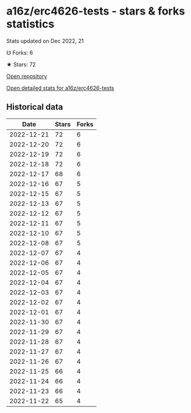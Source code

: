 # a16z/erc4626-tests - stars & forks statistics

Stats updated on Dec 2022, 21

☋ Forks: 6

★ Stars: 72

[Open repository](https://github.com/a16z/erc4626-tests)

[Open detailed stats for a16z/erc4626-tests](https://reviewgithub.com/rep/a16z/erc4626-tests)

## Historical data
| Date | Stars | Forks |
|------|-------|-------|
| 2022-12-21 | 72 | 6 | 
| 2022-12-20 | 72 | 6 | 
| 2022-12-19 | 72 | 6 | 
| 2022-12-18 | 72 | 6 | 
| 2022-12-17 | 68 | 6 | 
| 2022-12-16 | 67 | 5 | 
| 2022-12-15 | 67 | 5 | 
| 2022-12-13 | 67 | 5 | 
| 2022-12-12 | 67 | 5 | 
| 2022-12-11 | 67 | 5 | 
| 2022-12-10 | 67 | 5 | 
| 2022-12-08 | 67 | 5 | 
| 2022-12-07 | 67 | 4 | 
| 2022-12-06 | 67 | 4 | 
| 2022-12-05 | 67 | 4 | 
| 2022-12-04 | 67 | 4 | 
| 2022-12-03 | 67 | 4 | 
| 2022-12-02 | 67 | 4 | 
| 2022-12-01 | 67 | 4 | 
| 2022-11-30 | 67 | 4 | 
| 2022-11-29 | 67 | 4 | 
| 2022-11-28 | 67 | 4 | 
| 2022-11-27 | 67 | 4 | 
| 2022-11-26 | 67 | 4 | 
| 2022-11-25 | 66 | 4 | 
| 2022-11-24 | 66 | 4 | 
| 2022-11-23 | 66 | 4 | 
| 2022-11-22 | 65 | 4 | 

